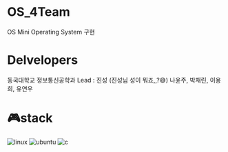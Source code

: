 # OS_4Team
OS Mini Operating System 구현

# Delvelopers
동국대학교 정보통신공학과
Lead : 진성 (진성님 성이 뭐죠,,?😅)
나윤주, 박채린, 이용희, 유연우

# 🎮stack
![linux]([https://img.shields.io/badge/JavaScript-F7DF1E?style=for-the-badge&logo=JavaScript&logoColor=white](https://img.shields.io/badge/Linux-FCC624?style=for-the-badge&logo=linux&logoColor=black))
![ubuntu]([https://img.shields.io/badge/Ubuntu-E95420?style=for-the-badge&logo=ubuntu&logoColor=white])
![c]([https://img.shields.io/badge/C-00599C?style=for-the-badge&logo=c&logoColor=white])
